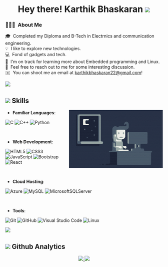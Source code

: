 <h1 align="center">
   <b>Hey there! Karthik Bhaskaran</b>
   <img
   src="https://media.giphy.com/media/hvRJCLFzcasrR4ia7z/giphy.gif"
   width="35"/>
</h1>

### 👨🏻‍💻 &nbsp;About Me
🎓 &nbsp;Completed my Diploma and B-Tech in Electrnics and communication engineering.\
💡 &nbsp;I like to explore new technologies.\
💻 &nbsp;Fond of gadgets and tech.\
🌱 &nbsp;I'm on track for learning more about Embedded programming and Linux.\
💬 &nbsp;Feel free to reach out to me for some interesting discussion.\
✉️ &nbsp;You can shoot me an email at karthikbhaskaran22@gmail.com!

<img src="https://user-images.githubusercontent.com/73097560/115834477-dbab4500-a447-11eb-908a-139a6edaec5c.gif"><br>

## <img src="https://media2.giphy.com/media/QssGEmpkyEOhBCb7e1/giphy.gif?cid=ecf05e47a0n3gi1bfqntqmob8g9aid1oyj2wr3ds3mg700bl&rid=giphy.gif" width ="35"><b> Skills</b>

<p align="center">

<img alt="Night Coding" src="https://raw.githubusercontent.com/AVS1508/AVS1508/master/assets/Night-Coding.gif" align="right"/>

- **Familiar Languages**:

![C](https://img.shields.io/badge/C%20-%232370ED.svg?style=for-the-badge&logo=c&logoColor=white)
![C++](https://img.shields.io/badge/C++%20-%2300599C.svg?style=for-the-badge&logo=c%2B%2B&logoColor=white)
![Python](https://img.shields.io/badge/Python%20-%2314354C.svg?style=for-the-badge&logo=python&logoColor=white)

<br>

- **Web Development**:

![HTML5](https://img.shields.io/badge/html5-%23E34F26.svg?style=for-the-badge&logo=html5&logoColor=white)
![CSS3](https://img.shields.io/badge/css3-%231572B6.svg?style=for-the-badge&logo=css3&logoColor=white)
![JavaScript](https://img.shields.io/badge/javascript-%23323330.svg?style=for-the-badge&logo=javascript&logoColor=%23F7DF1E)
![Bootstrap](https://img.shields.io/badge/bootstrap-%23563D7C.svg?style=for-the-badge&logo=bootstrap&logoColor=white)
![React](https://img.shields.io/badge/react-%2320232a.svg?style=for-the-badge&logo=react&logoColor=%2361DAFB)

<br>

- **Cloud Hosting**:

![Azure](https://img.shields.io/badge/azure-%230072C6.svg?style=for-the-badge&logo=azure-devops&logoColor=white)
![MySQL](https://img.shields.io/badge/mysql-%2300f.svg?style=for-the-badge&logo=mysql&logoColor=white)
![MicrosoftSQLServer](https://img.shields.io/badge/Microsoft%20SQL%20Sever-CC2927?style=for-the-badge&logo=microsoft%20sql%20server&logoColor=white)

<br>

- **Tools**:

![Git](https://img.shields.io/badge/git-%23F05033.svg?style=for-the-badge&logo=git&logoColor=white)
![GitHub](https://img.shields.io/badge/github-%23121011.svg?style=for-the-badge&logo=github&logoColor=white)
![Visual Studio
Code](https://img.shields.io/badge/Visual%20Studio%20Code-0078d7.svg?style=for-the-badge&logo=visual-studio-code&logoColor=white)
![Linux](https://img.shields.io/badge/Linux-FCC624?style=for-the-badge&logo=linux&logoColor=black)

<img src="https://user-images.githubusercontent.com/73097560/115834477-dbab4500-a447-11eb-908a-139a6edaec5c.gif">

## <img src="https://media.giphy.com/media/iY8CRBdQXODJSCERIr/giphy.gif" width="35"><b> Github Analytics </b>

<p align="center">
<a href="https://github.com/KarthikBhaskaran22">
<img height="180em" src="https://github-readme-stats.vercel.app/api/top-langs/?username=KarthikBhaskaran22&theme=radical&hide_border=false&include_all_commits=true&count_private=false&layout=compact"/>
<img height="180em" src="https://github-readme-streak-stats.herokuapp.com/?user=KarthikBhaskaran22&theme=radical&hide_border=false"/>
</a>
</p>
